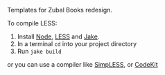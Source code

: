 Templates for Zubal Books redesign.

To compile LESS:

1. Install [Node](http://nodejs.org), [LESS](http://lesscss.org) and [Jake](https://github.com/mde/jake).
2. In a terminal `cd` into your project directory
3. Run `jake build`

or you can use a compiler like [SimpLESS](http://wearekiss.com/simpless), or [CodeKit](http://incident57.com/codekit/)
